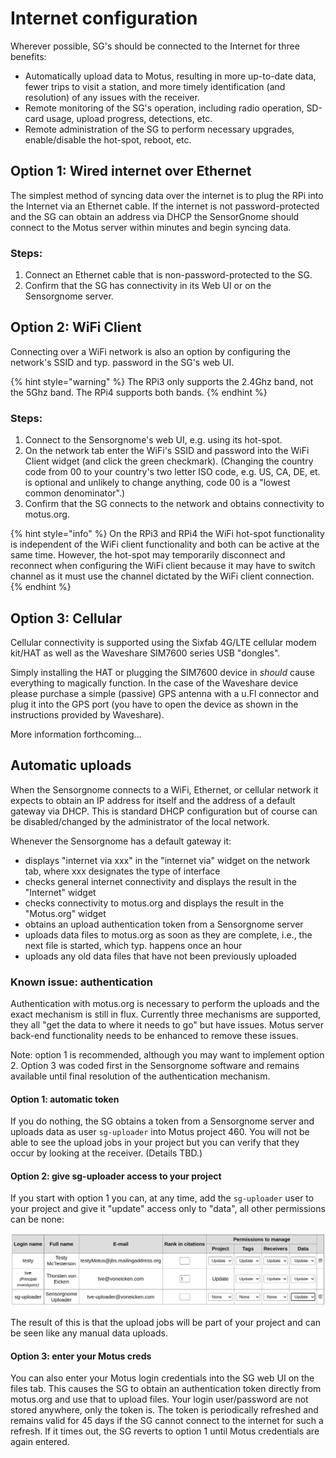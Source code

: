 # Internet configuration

Wherever possible, SG's should be connected to the Internet for three benefits:

* Automatically upload data to Motus, resulting in more up-to-date data, fewer trips to visit a station, and more timely identification (and resolution) of any issues with the receiver.
* Remote monitoring of the SG's operation, including radio operation, SD-card usage, upload progress, detections, etc.
* Remote administration of the SG to perform necessary upgrades, enable/disable the hot-spot, reboot, etc.

## Option 1: Wired internet over Ethernet

The simplest method of syncing data over the internet is to plug the RPi into the Internet via an Ethernet cable. If the internet is not password-protected and the SG can obtain an address via DHCP the SensorGnome should connect to the Motus server within minutes and begin syncing data.&#x20;

### Steps:

1. Connect an Ethernet cable that is non-password-protected to the SG.
2. Confirm that the SG has connectivity in its Web UI or on the Sensorgnome server.

## Option 2: WiFi Client

Connecting over a WiFi network is also an option by configuring the network's SSID and typ. password in the SG's web UI.

{% hint style="warning" %}
The RPi3 only supports the 2.4Ghz band, not the 5Ghz band. The RPi4 supports both bands.
{% endhint %}

### **Steps:**

1. Connect to the Sensorgnome's web UI, e.g. using its hot-spot.
2. On the network tab enter the WiFi's SSID and password into the WiFi Client widget (and click the green checkmark). (Changing the country code from 00 to your country's two letter ISO code, e.g. US, CA, DE, et. is optional and unlikely to change anything, code 00 is a "lowest common denominator".)
3. Confirm that the SG connects to the network and obtains connectivity to motus.org.

{% hint style="info" %}
On the RPi3 and RPi4 the WiFi hot-spot functionality is independent of the WiFi client functionality and both can be active at the same time. However, the hot-spot may temporarily disconnect and reconnect when configuring the WiFi client because it may have to switch channel as it must use the channel dictated by the WiFi client connection.
{% endhint %}

## Option 3: Cellular

Cellular connectivity is supported using the Sixfab 4G/LTE cellular modem kit/HAT as well as the Waveshare SIM7600 series USB "dongles".

Simply installing the HAT or plugging the SIM7600 device in _should_ cause everything to magically function. In the case of the Waveshare device please purchase a simple (passive) GPS antenna with a u.Fl connector and plug it into the GPS port (you have to open the device as shown in the instructions provided by Waveshare).

More information forthcoming...

## Automatic uploads

When the Sensorgnome connects to a WiFi, Ethernet, or cellular network it expects to obtain an IP address for itself and the address of a default gateway via DHCP. This is standard DHCP configuration but of course can be disabled/changed by the administrator of the local network.

Whenever the Sensorgnome has a default gateway it:

* displays "internet via xxx" in the "internet via" widget on the network tab, where xxx designates the type of interface
* checks general internet connectivity and displays the result in the "Internet"  widget
* checks connectivity to motus.org and displays the result in the "Motus.org" widget
* obtains an upload authentication token from a Sensorgnome server
* uploads data files to motus.org as soon as they are complete, i.e., the next file is started, which typ. happens once an hour
* uploads any old data files that have not been previously uploaded

### Known issue: authentication

Authentication with motus.org is necessary to perform the uploads and the exact mechanism is still in flux. Currently three mechanisms are supported, they all "get the data to where it needs to go" but have issues. Motus server back-end functionality needs to be enhanced to remove these issues.

Note: option 1 is recommended, although you may want to implement option 2. Option 3 was coded first in the Sensorgnome software and remains available until final resolution of the authentication mechanism.

#### Option 1: automatic token

If you do nothing, the SG obtains a token from a Sensorgnome server and uploads data as user `sg-uploader` into Motus project 460. You will not be able to see the upload jobs in your project but you can verify that they occur by looking at the receiver. (Details TBD.)

#### Option 2: give sg-uploader access to your project

If you start with option 1 you can, at any time, add the `sg-uploader` user to your project and give it "update" access only to "data", all other permissions can be none:

![](<../.gitbook/assets/image (12).png>)

The result of this is that the upload jobs will be part of your project and can be seen like any manual data uploads.

#### Option 3: enter your Motus creds

You can also enter your Motus login credentials into the SG web UI on the files tab. This causes the SG to obtain an authentication token directly from motus.org and use that to upload files. Your login user/password are not stored anywhere, only the token is. The token is periodically refreshed and remains valid for 45 days if the SG cannot connect to the internet for such a refresh. If it times out, the SG reverts to option 1 until Motus credentials are again entered.
